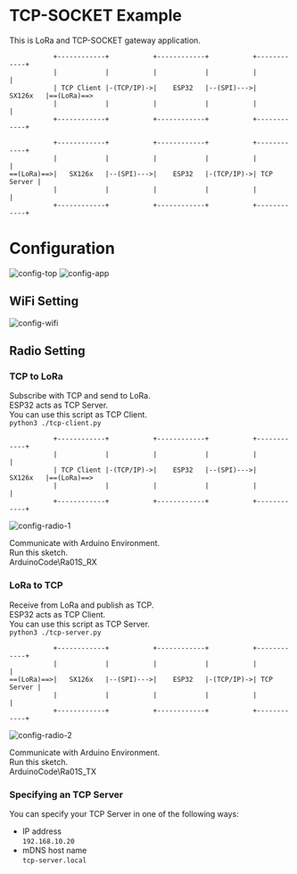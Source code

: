 # TCP-SOCKET Example   
This is LoRa and TCP-SOCKET gateway application.   
```
           +------------+           +------------+           +------------+
           |            |           |            |           |            |
           | TCP Client |-(TCP/IP)->|    ESP32   |--(SPI)--->|   SX126x   |==(LoRa)==>
           |            |           |            |           |            |
           +------------+           +------------+           +------------+

           +------------+           +------------+           +------------+
           |            |           |            |           |            |
==(LoRa)==>|   SX126x   |--(SPI)--->|    ESP32   |-(TCP/IP)->| TCP Server |
           |            |           |            |           |            |
           +------------+           +------------+           +------------+
```



# Configuration
![config-top](https://github.com/user-attachments/assets/519b466f-3884-4d02-bcc0-aef6568d7b45)
![config-app](https://github.com/user-attachments/assets/9af9ab0a-2f30-409c-a1fe-0503b8a3b12e)

## WiFi Setting

![config-wifi](https://github.com/user-attachments/assets/b2698dc6-ad2e-4fc5-84a4-897a2bcaa389)

## Radio Setting

### TCP to LoRa
Subscribe with TCP and send to LoRa.   
ESP32 acts as TCP Server.   
You can use this script as TCP Client.   
```python3 ./tcp-client.py```

```
           +------------+           +------------+           +------------+
           |            |           |            |           |            |
           | TCP Client |-(TCP/IP)->|    ESP32   |--(SPI)--->|   SX126x   |==(LoRa)==>
           |            |           |            |           |            |
           +------------+           +------------+           +------------+
```

![config-radio-1](https://github.com/user-attachments/assets/3f17d630-2587-4736-b43f-3973b06428f2)

Communicate with Arduino Environment.   
Run this sketch.   
ArduinoCode\Ra01S_RX   


### LoRa to TCP
Receive from LoRa and publish as TCP.   
ESP32 acts as TCP Client.   
You can use this script as TCP Server.   
```python3 ./tcp-server.py```

```
           +------------+           +------------+           +------------+
           |            |           |            |           |            |
==(LoRa)==>|   SX126x   |--(SPI)--->|    ESP32   |-(TCP/IP)->| TCP Server |
           |            |           |            |           |            |
           +------------+           +------------+           +------------+
```

![config-radio-2](https://github.com/user-attachments/assets/647012f5-3a67-47fe-9dca-008d01a005f7)

Communicate with Arduino Environment.   
Run this sketch.   
ArduinoCode\Ra01S_TX   


### Specifying an TCP Server   
You can specify your TCP Server in one of the following ways:   
- IP address   
 ```192.168.10.20```   
- mDNS host name   
 ```tcp-server.local```   


